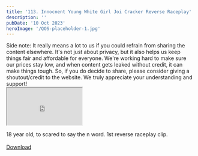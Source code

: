 ```yaml
---
title: '113. Innocnent Young White Girl Joi Cracker Reverse Raceplay'
description: ''
pubDate: '10 Oct 2023'
heroImage: '/QOS-placeholder-1.jpg'
---
```

<div class="video_paragraph_header"> Side note: It really means a lot to us if you could refrain from sharing the content elsewhere. It's not just about privacy, but it also helps us keep things fair and affordable for everyone. We're working hard to make sure our prices stay low, and when content gets leaked without credit, it can make things tough. So, if you do decide to share, please consider giving a shoutout/credit to the website. We truly appreciate your understanding and support!</div>

<iframe src="https://drive.google.com/file/d/1GiYkILFRG442KVGy--h7gqUAbMOF7NYD/preview" width="200" height="100" allow="autoplay" allowfullscreen="allowfullscreen"></iframe>

18 year old, to scared to say the n word. 1st reverse raceplay clip.
<br>
<br>
<a class="read_more" href="https://drive.google.com/file/d/1GiYkILFRG442KVGy--h7gqUAbMOF7NYD/view?usp=sharing">Download</a>